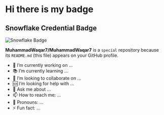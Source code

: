 # Hi there is my badge

## Snowflake Credential Badge

![Snowflake Badge](https://api.accredible.com/v1/credential/generate_baked_badge?credential_id=157658884)

**MuhammadWaqar7/MuhammadWaqar7** is a `special` repository because its `README.md` (this file) appears on your GitHub profile.

- 🔧 I’m currently working on ...
- 📚 I’m currently learning ...
- 🤝 I’m looking to collaborate on ...
- 🆘 I’m looking for help with ...
- 💬 Ask me about ...
- 📫 How to reach me: ...
- 👤 Pronouns: ...
- ⚡ Fun fact: ...
